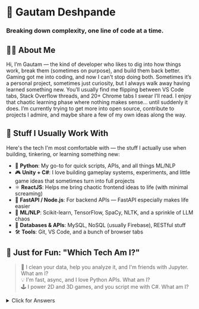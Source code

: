 # 👾 Gautam Deshpande
### Breaking down complexity, one line of code at a time.

## 👨‍💻 About Me

Hi, I’m Gautam — the kind of developer who likes to dig into how things work, break them (sometimes on purpose), and build them back better.
Gaming got me into coding, and now I can't stop doing both.
Sometimes it’s a personal project, sometimes just curiosity, but I always walk away having learned something new.
You’ll usually find me flipping between VS Code tabs, Stack Overflow threads, and 20+ Chrome tabs I swear I’ll read. I enjoy that chaotic learning phase where nothing makes sense… until suddenly it does.
I’m currently trying to get more into open source, contribute to projects I admire, and maybe share a few of my own ideas along the way.

## 🧰 Stuff I Usually Work With

Here's the tech I'm most comfortable with — the stuff I actually use when building, tinkering, or learning something new:

- 🐍 **Python**: My go-to for quick scripts, APIs, and all things ML/NLP  
- 🎮 **Unity + C#**: I love building gameplay systems, experiments, and little game ideas that sometimes turn into full projects  
- ⚛️ **ReactJS**: Helps me bring chaotic frontend ideas to life (with minimal screaming)  
- 🚀 **FastAPI / Node.js**: For backend APIs — FastAPI especially makes life easier  
- 🧠 **ML/NLP**: Scikit-learn, TensorFlow, SpaCy, NLTK, and a sprinkle of LLM chaos  
- 🧩 **Databases & APIs**: MySQL, NoSQL (usually Firebase), RESTful stuff  
- 🛠️ **Tools**: Git, VS Code, and a bunch of browser tabs

## 🎯 Just for Fun: "Which Tech Am I?"

> 🧪 I clean your data, help you analyze it, and I'm friends with Jupyter. What am I?  
> 💡 I'm fast, async, and I love Python APIs. What am I?  
> 🕹️ I power 2D and 3D games, and you script me with C#. What am I?

<details>
  <summary>Click for Answers</summary>

  - Pandas  
  - FastAPI  
  - Unity
</details>

